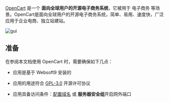 [OpenCart](https://www.opencart.com/) 是一个 **面向全球用户的开源电子商务系统**，它被用于 电子商务  等场景。OpenCart是面向全球用户的开源电子商务系统，简单、易用、速度快，广泛应用于企业电商、独立站建站。


![gui](https://libs.websoft9.com/Websoft9/DocsPicture/zh/opencart/opencart-gui-websoft9.png)


## 准备

在参阅本文档使用 OpenCart 时，需要确保如下几点：

- 应用是基于 Websoft9 安装的

- 应用的用途符合 [GPL-3.0](https://opensource.org/licenses/GPL-3.0) 开源许可协议

- 应用具备访问条件：[配置域名](./domain-set) 或 **服务器安全组**开启网外端口